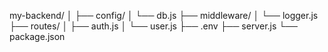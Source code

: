 my-backend/
│
├── config/
│   └── db.js
├── middleware/
│   └── logger.js
├── routes/
│   ├── auth.js
│   └── user.js
├── .env
├── server.js
└── package.json
